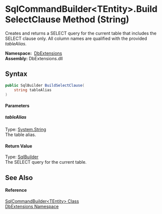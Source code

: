 SqlCommandBuilder&lt;TEntity>.BuildSelectClause Method (String)
===============================================================
Creates and returns a SELECT query for the current table that includes the SELECT clause only. All column names are qualified with the provided *tableAlias*.

  **Namespace:**  [DbExtensions][1]  
  **Assembly:** DbExtensions.dll

Syntax
------

```csharp
public SqlBuilder BuildSelectClause(
	string tableAlias
)
```

#### Parameters

##### *tableAlias*
Type: [System.String][2]  
The table alias.

#### Return Value
Type: [SqlBuilder][3]  
The SELECT query for the current table.

See Also
--------

#### Reference
[SqlCommandBuilder&lt;TEntity> Class][4]  
[DbExtensions Namespace][1]  

[1]: ../README.md
[2]: http://msdn.microsoft.com/en-us/library/s1wwdcbf
[3]: ../SqlBuilder/README.md
[4]: README.md